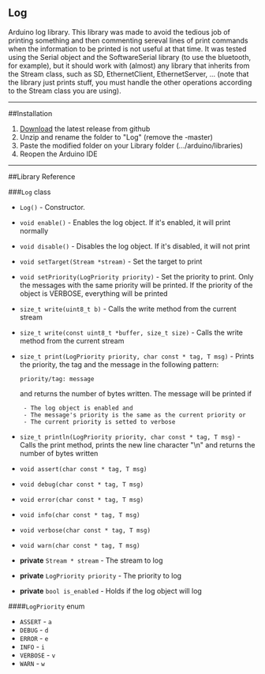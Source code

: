 ## Log
Arduino log library. This library was made to avoid the tedious job of printing something and then commenting sereval lines of print commands when the information to be printed is not useful at that time. It was tested using the Serial object and the SoftwareSerial library (to use the bluetooth, for example), but it should work with (almost) any library that inherits from the Stream class, such as SD, EthernetClient, EthernetServer, ... (note that the library just prints stuff, you must handle the other operations according to the Stream class you are using).

------------------------
##Installation
1. [Download](https://github.com/brunocalou/Log/archive/master.zip) the latest release from github
2. Unzip and rename the folder to "Log" (remove the -master)
3. Paste the modified folder on your Library folder (.../arduino/libraries)
4. Reopen the Arduino IDE

------------------------

##Library Reference

###`Log` class

*  `Log()` - Constructor.

*  `void enable()` - Enables the log object. If it's enabled, it will
		print normally

* `void disable()` - Disables the log object. If it's disabled, it will
		not print

*  `void setTarget(Stream *stream)` - Set the target to print

*  `void setPriority(LogPriority priority)` - Set the priority to print. Only the messages
		with the same priority will be printed. If the
		priority of the object is VERBOSE, everything
		will be printed

*  `size_t write(uint8_t b)` - Calls the write method from the current stream

*  `size_t write(const uint8_t *buffer, size_t size)` - Calls the write method from the current stream

*  `size_t print(LogPriority priority, char const * tag, T msg)` - Prints the priority, the tag and the message in the following pattern:
		
      `priority/tag: message`
		
    and returns the number of bytes written. The message will be printed if

		- The log object is enabled and  
		- The message's priority is the same as the current priority or  
		- The current priority is setted to verbose  

*  `size_t println(LogPriority priority, char const * tag, T msg)` - Calls the print method, prints the new line character "\n" and returns the number of bytes written

*  `void assert(char const * tag, T msg)`

*  `void debug(char const * tag, T msg)`

*  `void error(char const * tag, T msg)`

*  `void info(char const * tag, T msg)`

*  `void verbose(char const * tag, T msg)`

*  `void warn(char const * tag, T msg)`

*  **private** `Stream * stream` - The stream to log

*  **private** `LogPriority priority` - The priority to log

*  **private** `bool is_enabled` - Holds if the log object will log

####`LogPriority` enum

*  `ASSERT` - `a`
*  `DEBUG` - `d`
*  `ERROR` - `e`
*  `INFO` - `i`
*  `VERBOSE` - `v`
*  `WARN` - `w`
